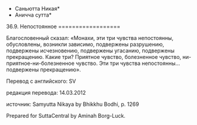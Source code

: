 * Саньютта Никая*
* Аничча сутта*

36\.9\. Непостоянное
\=\=\=\=\=\=\=\=\=\=\=\=\=\=\=\=\=\=

Благословенный сказал: «Монахи, эти три чувства непостоянны, обусловлены, возникли зависимо, подвержены разрушению, подвержены исчезновению, подвержены угасанию, подвержены прекращению\. Какие три? Приятное чувство, болезненное чувство, ни\-приятное\-ни\-болезненное чувство\. Эти три чувства непостоянны… подвержены прекращению»\.

Перевод с английского: SV

редакция перевода: 14\.03\.2012

источник: Samyutta Nikaya by Bhikkhu Bodhi, p\. 1269

Prepared for SuttaCentral by Aminah Borg\-Luck\.